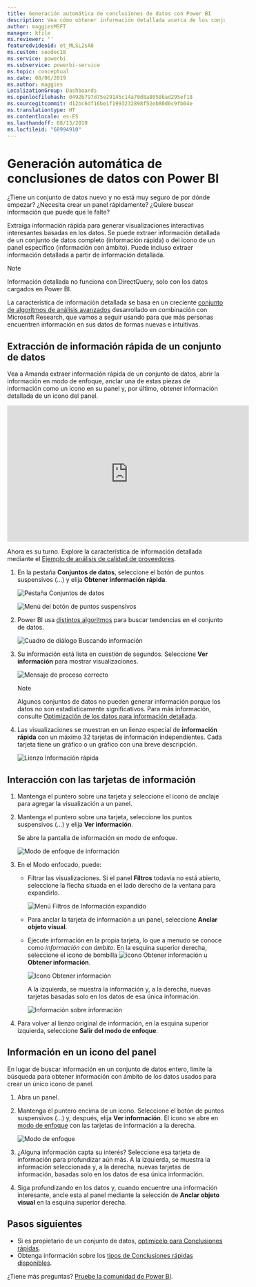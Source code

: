 ```yaml
---
title: Generación automática de conclusiones de datos con Power BI
description: Vea cómo obtener información detallada acerca de los conjuntos de datos y los iconos del panel.
author: maggiesMSFT
manager: kfile
ms.reviewer: ''
featuredvideoid: et_MLSL2sA8
ms.custom: seodec18
ms.service: powerbi
ms.subservice: powerbi-service
ms.topic: conceptual
ms.date: 08/06/2019
ms.author: maggies
LocalizationGroup: Dashboards
ms.openlocfilehash: 0492b797d75e29145c14a70d8a8058bad295ef18
ms.sourcegitcommit: d12bc6df16be1f1993232898f52eb80d0c9fb04e
ms.translationtype: HT
ms.contentlocale: es-ES
ms.lasthandoff: 08/13/2019
ms.locfileid: "68994910"
---
```

# <a name="generate-data-insights-automatically-with-power-bi"></a>Generación automática de conclusiones de datos con Power BI
¿Tiene un conjunto de datos nuevo y no está muy seguro de por dónde empezar?  ¿Necesita crear un panel rápidamente?  ¿Quiere buscar información que puede que le falte?

Extraiga información rápida para generar visualizaciones interactivas interesantes basadas en los datos. Se puede extraer información detallada de un conjunto de datos completo (información rápida) o del icono de un panel específico (información con ámbito). Puede incluso extraer información detallada a partir de información detallada.

> [!NOTE]
> Información detallada no funciona con DirectQuery, solo con los datos cargados en Power BI.
> 

La característica de información detallada se basa en un creciente [conjunto de algoritmos de análisis avanzados](service-insight-types.md) desarrollado en combinación con Microsoft Research, que vamos a seguir usando para que más personas encuentren información en sus datos de formas nuevas e intuitivas.

## <a name="run-quick-insights-on-a-dataset"></a>Extracción de información rápida de un conjunto de datos
Vea a Amanda extraer información rápida de un conjunto de datos, abrir la información en modo de enfoque, anclar una de estas piezas de información como un icono en su panel y, por último, obtener información detallada de un icono del panel.

<iframe width="560" height="315" src="https://www.youtube.com/embed/et_MLSL2sA8" frameborder="0" allowfullscreen></iframe>


Ahora es su turno. Explore la característica de información detallada mediante el [Ejemplo de análisis de calidad de proveedores](sample-supplier-quality.md).

1. En la pestaña **Conjuntos de datos**, seleccione el botón de puntos suspensivos (...) y elija **Obtener información rápida**.
   
    ![Pestaña Conjuntos de datos](media/service-insights/power-bi-ellipses.png)
   
    ![Menú del botón de puntos suspensivos](media/service-insights/power-bi-tab.png)
2. Power BI usa [distintos algoritmos](service-insight-types.md) para buscar tendencias en el conjunto de datos.
   
    ![Cuadro de diálogo Buscando información](media/service-insights/pbi_autoinsightssearching.png)
3. Su información está lista en cuestión de segundos.  Seleccione **Ver información** para mostrar visualizaciones.
   
    ![Mensaje de proceso correcto](media/service-insights/pbi_autoinsightsuccess.png)
   
    > [!NOTE]
    > Algunos conjuntos de datos no pueden generar información porque los datos no son estadísticamente significativos.  Para más información, consulte [Optimización de los datos para información detallada](service-insights-optimize.md).
    > 
    
4. Las visualizaciones se muestran en un lienzo especial de **información rápida** con un máximo 32 tarjetas de información independientes. Cada tarjeta tiene un gráfico o un gráfico con una breve descripción.
   
    ![Lienzo Información rápida](media/service-insights/power-bi-insights.png)

## <a name="interact-with-the-insight-cards"></a>Interacción con las tarjetas de información

1. Mantenga el puntero sobre una tarjeta y seleccione el icono de anclaje para agregar la visualización a un panel.

2. Mantenga el puntero sobre una tarjeta, seleccione los puntos suspensivos (...) y elija **Ver información**. 

    Se abre la pantalla de información en modo de enfoque.
   
    ![Modo de enfoque de información](media/service-insights/power-bi-insight-focus.png)
3. En el Modo enfocado, puede:
   
   * Filtrar las visualizaciones. Si el panel **Filtros** todavía no está abierto, seleccione la flecha situada en el lado derecho de la ventana para expandirlo.

       ![Menú Filtros de Información expandido](media/service-insights/power-bi-insights-filter-new.png)
   * Para anclar la tarjeta de información a un panel, seleccione **Anclar objeto visual**.
   * Ejecute información en la propia tarjeta, lo que a menudo se conoce como *información con ámbito*. En la esquina superior derecha, seleccione el icono de bombilla ![icono Obtener información](media/service-insights/power-bi-bulb-icon.png) u **Obtener información**.
     
       ![Icono Obtener información](media/service-insights/pbi-autoinsights-tile.png)
     
     A la izquierda, se muestra la información y, a la derecha, nuevas tarjetas basadas solo en los datos de esa única información.
     
       ![Información sobre información](media/service-insights/power-bi-insights-on-insights-new.png)
4. Para volver al lienzo original de información, en la esquina superior izquierda, seleccione **Salir del modo de enfoque**.

## <a name="run-insights-on-a-dashboard-tile"></a>Información en un icono del panel
En lugar de buscar información en un conjunto de datos entero, limite la búsqueda para obtener información con ámbito de los datos usados para crear un único icono de panel. 

1. Abra un panel.
2. Mantenga el puntero encima de un icono. Seleccione el botón de puntos suspensivos (...) y, después, elija **Ver información**. El icono se abre en [modo de enfoque](service-focus-mode.md) con las tarjetas de información a la derecha.    
   
    ![Modo de enfoque](media/service-insights/pbi-insights-tile.png)    
3. ¿Alguna información capta su interés? Seleccione esa tarjeta de información para profundizar aún más. A la izquierda, se muestra la información seleccionada y, a la derecha, nuevas tarjetas de información, basadas solo en los datos de esa única información.    
4. Siga profundizando en los datos y, cuando encuentre una información interesante, ancle esta al panel mediante la selección de **Anclar objeto visual** en la esquina superior derecha.

## <a name="next-steps"></a>Pasos siguientes
- Si es propietario de un conjunto de datos, [optimícelo para Conclusiones rápidas](service-insights-optimize.md).
- Obtenga información sobre los [tipos de Conclusiones rápidas disponibles](service-insight-types.md).

¿Tiene más preguntas? [Pruebe la comunidad de Power BI](http://community.powerbi.com/).

